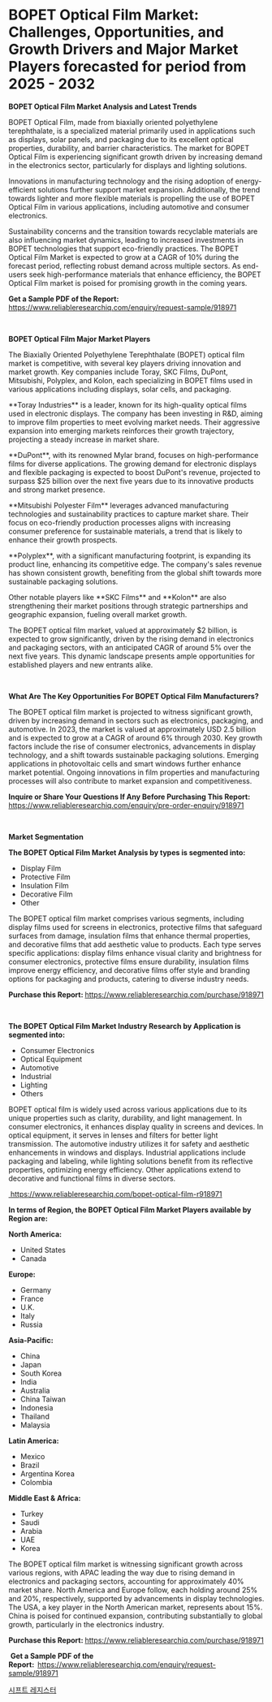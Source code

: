<p><h1>BOPET Optical Film Market: Challenges, Opportunities, and Growth Drivers and Major Market Players forecasted for period from 2025 - 2032</h1></p><p><strong>BOPET Optical Film Market Analysis and Latest Trends</strong></p>
<p><p>BOPET Optical Film, made from biaxially oriented polyethylene terephthalate, is a specialized material primarily used in applications such as displays, solar panels, and packaging due to its excellent optical properties, durability, and barrier characteristics. The market for BOPET Optical Film is experiencing significant growth driven by increasing demand in the electronics sector, particularly for displays and lighting solutions. </p><p>Innovations in manufacturing technology and the rising adoption of energy-efficient solutions further support market expansion. Additionally, the trend towards lighter and more flexible materials is propelling the use of BOPET Optical Film in various applications, including automotive and consumer electronics. </p><p>Sustainability concerns and the transition towards recyclable materials are also influencing market dynamics, leading to increased investments in BOPET technologies that support eco-friendly practices. The BOPET Optical Film Market is expected to grow at a CAGR of 10% during the forecast period, reflecting robust demand across multiple sectors. As end-users seek high-performance materials that enhance efficiency, the BOPET Optical Film market is poised for promising growth in the coming years.</p></p>
<p><strong>Get a Sample PDF of the Report:&nbsp;</strong> <a href="https://www.reliableresearchiq.com/enquiry/request-sample/918971?utm_campaign=99&utm_medium=2&utm_source=Github&utm_content=ia&utm_term=01022025&utm_id=bopet-optical-film">https://www.reliableresearchiq.com/enquiry/request-sample/918971</a></p>
<p>&nbsp;</p>
<p><strong>BOPET Optical Film Major Market Players</strong></p>
<p><p>The Biaxially Oriented Polyethylene Terephthalate (BOPET) optical film market is competitive, with several key players driving innovation and market growth. Key companies include Toray, SKC Films, DuPont, Mitsubishi, Polyplex, and Kolon, each specializing in BOPET films used in various applications including displays, solar cells, and packaging.</p><p>**Toray Industries** is a leader, known for its high-quality optical films used in electronic displays. The company has been investing in R&D, aiming to improve film properties to meet evolving market needs. Their aggressive expansion into emerging markets reinforces their growth trajectory, projecting a steady increase in market share.</p><p>**DuPont**, with its renowned Mylar brand, focuses on high-performance films for diverse applications. The growing demand for electronic displays and flexible packaging is expected to boost DuPont's revenue, projected to surpass $25 billion over the next five years due to its innovative products and strong market presence.</p><p>**Mitsubishi Polyester Film** leverages advanced manufacturing technologies and sustainability practices to capture market share. Their focus on eco-friendly production processes aligns with increasing consumer preference for sustainable materials, a trend that is likely to enhance their growth prospects.</p><p>**Polyplex**, with a significant manufacturing footprint, is expanding its product line, enhancing its competitive edge. The company's sales revenue has shown consistent growth, benefiting from the global shift towards more sustainable packaging solutions.</p><p>Other notable players like **SKC Films** and **Kolon** are also strengthening their market positions through strategic partnerships and geographic expansion, fueling overall market growth.</p><p>The BOPET optical film market, valued at approximately $2 billion, is expected to grow significantly, driven by the rising demand in electronics and packaging sectors, with an anticipated CAGR of around 5% over the next five years. This dynamic landscape presents ample opportunities for established players and new entrants alike.</p></p>
<p>&nbsp;</p>
<p><strong>What Are The Key Opportunities For BOPET Optical Film Manufacturers?</strong></p>
<p><p>The BOPET optical film market is projected to witness significant growth, driven by increasing demand in sectors such as electronics, packaging, and automotive. In 2023, the market is valued at approximately USD 2.5 billion and is expected to grow at a CAGR of around 6% through 2030. Key growth factors include the rise of consumer electronics, advancements in display technology, and a shift towards sustainable packaging solutions. Emerging applications in photovoltaic cells and smart windows further enhance market potential. Ongoing innovations in film properties and manufacturing processes will also contribute to market expansion and competitiveness.</p></p>
<p><strong>Inquire or Share Your Questions If Any Before Purchasing This Report:</strong> <a href="https://www.reliableresearchiq.com/enquiry/pre-order-enquiry/918971?utm_campaign=99&utm_medium=2&utm_source=Github&utm_content=ia&utm_term=01022025&utm_id=bopet-optical-film">https://www.reliableresearchiq.com/enquiry/pre-order-enquiry/918971</a></p>
<p>&nbsp;</p>
<p><strong>Market Segmentation</strong></p>
<p><strong>The BOPET Optical Film Market Analysis by types is segmented into:</strong></p>
<p><ul><li>Display Film</li><li>Protective Film</li><li>Insulation Film</li><li>Decorative Film</li><li>Other</li></ul></p>
<p><p>The BOPET optical film market comprises various segments, including display films used for screens in electronics, protective films that safeguard surfaces from damage, insulation films that enhance thermal properties, and decorative films that add aesthetic value to products. Each type serves specific applications: display films enhance visual clarity and brightness for consumer electronics, protective films ensure durability, insulation films improve energy efficiency, and decorative films offer style and branding options for packaging and products, catering to diverse industry needs.</p></p>
<p><strong>Purchase this Report:&nbsp;</strong><a href="https://www.reliableresearchiq.com/purchase/918971?utm_campaign=99&utm_medium=2&utm_source=Github&utm_content=ia&utm_term=01022025&utm_id=bopet-optical-film">https://www.reliableresearchiq.com/purchase/918971</a></p>
<p>&nbsp;</p>
<p><strong>The BOPET Optical Film Market Industry Research by Application is segmented into:</strong></p>
<p><ul><li>Consumer Electronics</li><li>Optical Equipment</li><li>Automotive</li><li>Industrial</li><li>Lighting</li><li>Others</li></ul></p>
<p><p>BOPET optical film is widely used across various applications due to its unique properties such as clarity, durability, and light management. In consumer electronics, it enhances display quality in screens and devices. In optical equipment, it serves in lenses and filters for better light transmission. The automotive industry utilizes it for safety and aesthetic enhancements in windows and displays. Industrial applications include packaging and labeling, while lighting solutions benefit from its reflective properties, optimizing energy efficiency. Other applications extend to decorative and functional films in diverse sectors.</p></p>
<p><a href="https://www.reliableresearchiq.com/bopet-optical-film-r918971?utm_campaign=99&utm_medium=2&utm_source=Github&utm_content=ia&utm_term=01022025&utm_id=bopet-optical-film">&nbsp;https://www.reliableresearchiq.com/bopet-optical-film-r918971</a></p>
<p><strong>In terms of Region, the BOPET Optical Film Market Players available by Region are:</strong></p>
<p>
    <p> <strong> North America: </strong>
        <ul>
            <li>United States</li>
            <li>Canada</li>
        </ul>
        </p> 
    <p> <strong> Europe: </strong>
        <ul>
            <li>Germany</li>
            <li>France</li>
            <li>U.K.</li>
            <li>Italy</li>
            <li>Russia</li>
        </ul>
        </p> 
    <p> <strong> Asia-Pacific: </strong>
        <ul>
            <li>China</li>
            <li>Japan</li>
            <li>South Korea</li>
            <li>India</li>
            <li>Australia</li>
            <li>China Taiwan</li>
            <li>Indonesia</li>
            <li>Thailand</li>
            <li>Malaysia</li>
        </ul>
        </p> 
    <p> <strong> Latin America: </strong>
        <ul>
            <li>Mexico</li>
            <li>Brazil</li>
            <li>Argentina Korea</li>
            <li>Colombia</li>
        </ul>
        </p> 
    <p> <strong> Middle East & Africa: </strong>
        <ul>
            <li>Turkey</li>
            <li>Saudi</li>
            <li>Arabia</li>
            <li>UAE</li>
            <li>Korea</li>
        </ul>
    </p>
    </p>
<p><p>The BOPET optical film market is witnessing significant growth across various regions, with APAC leading the way due to rising demand in electronics and packaging sectors, accounting for approximately 40% market share. North America and Europe follow, each holding around 25% and 20%, respectively, supported by advancements in display technologies. The USA, a key player in the North American market, represents about 15%. China is poised for continued expansion, contributing substantially to global growth, particularly in the electronics industry.</p></p>
<p><strong>Purchase this Report: </strong><a href="https://www.reliableresearchiq.com/purchase/918971?utm_campaign=99&utm_medium=2&utm_source=Github&utm_content=ia&utm_term=01022025&utm_id=bopet-optical-film">https://www.reliableresearchiq.com/purchase/918971</a></p>
<p>&nbsp;<strong>Get a Sample PDF of the Report:&nbsp;&nbsp;</strong><a href="https://www.reliableresearchiq.com/enquiry/request-sample/918971?utm_campaign=99&utm_medium=2&utm_source=Github&utm_content=ia&utm_term=01022025&utm_id=bopet-optical-film">https://www.reliableresearchiq.com/enquiry/request-sample/918971</a></p>
<p><strong></strong></p>
<p><p><a href="https://github.com/sougarounis/Market-Research-Report-List-6/blob/main/682047634893.md?utm_campaign=99&utm_medium=2&utm_source=Github&utm_content=ia&utm_term=01022025&utm_id=bopet-optical-film">시프트 레지스터</a></p></p>
